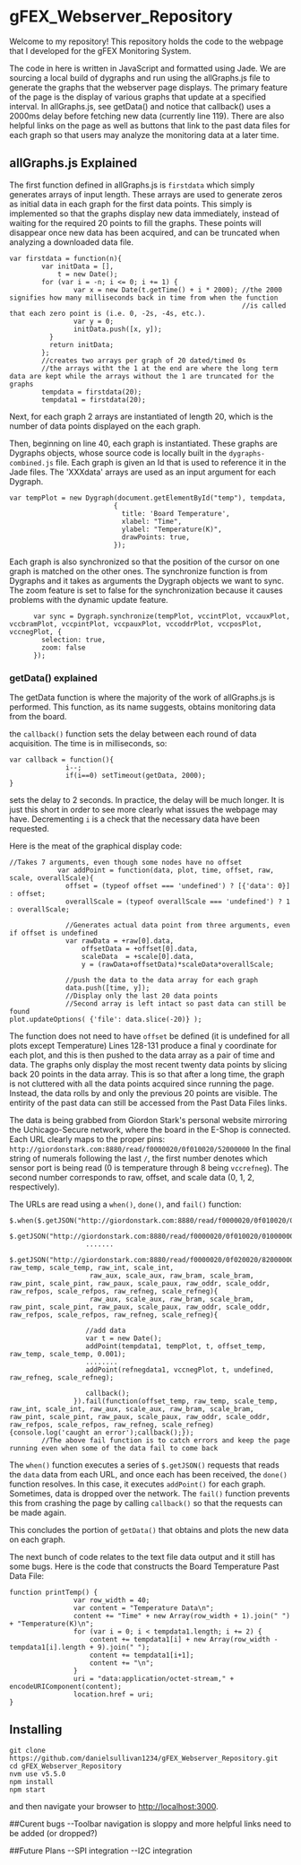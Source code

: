 # gFEX_Webserver_Repository

Welcome to my repository!  This repository holds the code to the webpage that I developed for the gFEX Monitoring System.

The code in here is written in JavaScript and formatted using Jade.  We are sourcing a local build of dygraphs and run using the allGraphs.js file to generate the graphs that the webserver page displays.  The primary feature of the page is the display of various graphs that update at a specified interval.  In allGraphs.js, see getData() and notice that callback() uses a 2000ms delay before fetching new data (currently line 119).  There are also helpful links on the page as well as buttons that link to the past data files for each graph so that users may analyze the monitoring data at a later time.


## allGraphs.js Explained

The first function defined in allGraphs.js is ```firstdata``` which simply generates arrays of input length.  These arrays are used to generate zeros as initial data in each graph for the first data points.  This simply is implemented so that the graphs display new data immediately, instead of waiting for the required 20 points to fill the graphs.  These points will disappear once new data has been acquired, and can be truncated when analyzing a downloaded data file.

```
var firstdata = function(n){
        var initData = [],
            t = new Date();
        for (var i = -n; i <= 0; i += 1) {
                var x = new Date(t.getTime() + i * 2000); //the 2000 signifies how many milliseconds back in time from when the function
                                                          //is called that each zero point is (i.e. 0, -2s, -4s, etc.).
                var y = 0;
                initData.push([x, y]);
          }
          return initData;
        };
        //creates two arrays per graph of 20 dated/timed 0s
        //the arrays witht the 1 at the end are where the long term data are kept while the arrays without the 1 are truncated for the graphs
        tempdata = firstdata(20);
        tempdata1 = firstdata(20);
```

Next, for each graph 2 arrays are instantiated of length 20, which is the number of data points displayed on the each graph.

Then, beginning on line 40, each graph is instantiated.  These graphs are Dygraphs objects, whose source code is locally built in the ```dygraphs-combined.js``` file.  Each graph is given an Id that is used to reference it in the Jade files.  The 'XXXdata' arrays are used as an input argument for each Dygraph.

```
var tempPlot = new Dygraph(document.getElementById("temp"), tempdata,
                          {
                            title: 'Board Temperature',
                            xlabel: "Time",
                            ylabel: "Temperature(K)",
                            drawPoints: true,
                          });
```
Each graph is also synchronized so that the position of the cursor on one graph is matched on the other ones.  The synchronize function is from Dygraphs and it takes as arguments the Dygraph objects we want to sync.  The zoom feature is set to false for the synchronization because it causes problems with the dynamic update feature.
```
      var sync = Dygraph.synchronize(tempPlot, vccintPlot, vccauxPlot, vccbramPlot, vccpintPlot, vccpauxPlot, vccoddrPlot, vccposPlot, vccnegPlot, {
        selection: true,
        zoom: false
      });
```

### getData() explained
The getData function is where the majority of the work of allGraphs.js is performed.  This function, as its name suggests, obtains monitoring data from the board.

the ```callback()``` function sets the delay between each round of data acquisition.  The time is in milliseconds, so:
```
var callback = function(){
              i--;
              if(i==0) setTimeout(getData, 2000);
}
```
sets the delay to 2 seconds.  In practice, the delay will be much longer.  It is just this short in order to see more clearly what issues the webpage may have.  Decrementing ```i``` is a check that the necessary data have been requested.

Here is the meat of the graphical display code:
```
//Takes 7 arguments, even though some nodes have no offset
            var addPoint = function(data, plot, time, offset, raw, scale, overallScale){
              offset = (typeof offset === 'undefined') ? [{'data': 0}] : offset;
              overallScale = (typeof overallScale === 'undefined') ? 1 : overallScale;

              //Generates actual data point from three arguments, even if offset is undefined
              var rawData = +raw[0].data,
                  offsetData = +offset[0].data,
                  scaleData  = +scale[0].data,
                  y = (rawData+offsetData)*scaleData*overallScale;

              //push the data to the data array for each graph
              data.push([time, y]);
              //Display only the last 20 data points
              //Second array is left intact so past data can still be found
plot.updateOptions( {'file': data.slice(-20)} );
```
The function does not need to have ```offset``` be defined (it is undefined for all plots except Temperature)
Lines 128-131 produce a final y coordinate for each plot, and this is then pushed to the data array as a pair of time and data.  The graphs only display the most recent twenty data points by slicing back 20 points in the data array.  This is so that after a long time, the graph is not cluttered with all the data points acquired since running the page.  Instead, the data rolls by and only the previous 20 points are visible.  The entirity of the past data can still be accessed from the Past Data Files links.

The data is being grabbed from Giordon Stark's personal website mirroring the Uchicago-Secure network, where the board in the E-Shop is connected.  Each URL clearly maps to the proper pins: ```http://giordonstark.com:8880/read/f0000020/0f010020/52000000``` In the final string of numerals following the last ```/```, the first number denotes which sensor port is being read (0 is temperature through 8 being ```vccrefneg```).  The second number corresponds to raw, offset, and scale data (0, 1, 2, respectively).

The URLs are read using a ```when()```, ```done()```, and ```fail()``` function:
```
$.when($.getJSON("http://giordonstark.com:8880/read/f0000020/0f010020/00000000"),
                   $.getJSON("http://giordonstark.com:8880/read/f0000020/0f010020/01000000"),
                   .......
                   $.getJSON("http://giordonstark.com:8880/read/f0000020/0f020020/82000000")).done(function(offset_temp, raw_temp, scale_temp, raw_int, scale_int,
                    raw_aux, scale_aux, raw_bram, scale_bram, raw_pint, scale_pint, raw_paux, scale_paux, raw_oddr, scale_oddr, raw_refpos, scale_refpos, raw_refneg, scale_refneg){
                    raw_aux, scale_aux, raw_bram, scale_bram, raw_pint, scale_pint, raw_paux, scale_paux, raw_oddr, scale_oddr, raw_refpos, scale_refpos, raw_refneg, scale_refneg){

                   //add data
                   var t = new Date();
                   addPoint(tempdata1, tempPlot, t, offset_temp, raw_temp, scale_temp, 0.001);
                   ........
                   addPoint(refnegdata1, vccnegPlot, t, undefined, raw_refneg, scale_refneg);

                   callback();
                }).fail(function(offset_temp, raw_temp, scale_temp, raw_int, scale_int, raw_aux, scale_aux, raw_bram, scale_bram, raw_pint, scale_pint, raw_paux, scale_paux, raw_oddr, scale_oddr, raw_refpos, scale_refpos, raw_refneg, scale_refneg){console.log('caught an error');callback();});
		//The above fail function is to catch errors and keep the page running even when some of the data fail to come back

```
The ```when()``` function executes a series of ```$.getJSON()``` requests that reads the ```data``` data from each URL, and once each has been received, the ```done()``` function resolves.  In this case, it executes ```addPoint()``` for each graph.  Sometimes, data is dropped over the network.  The ```fail()``` function prevents this from crashing the page by calling ```callback()``` so that the requests can be made again.  

This concludes the portion of ```getData()``` that obtains and plots the new data on each graph.

The next bunch of code relates to the text file data output and it still has some bugs.  Here is the code that constructs the Board Temperature Past Data File:
```
function printTemp() {
				var row_width = 40;
				var content = "Temperature Data\n";
				content += "Time" + new Array(row_width + 1).join(" ") + "Temperature(K)\n";
				for (var i = 0; i < tempdata1.length; i += 2) {
				    content += tempdata1[i] + new Array(row_width - tempdata1[i].length + 9).join(" ");
				    content += tempdata1[i+1];
				    content += "\n";
				}
				uri = "data:application/octet-stream," + encodeURIComponent(content);
				location.href = uri;
}
```


## Installing

```
git clone https://github.com/danielsullivan1234/gFEX_Webserver_Repository.git
cd gFEX_Webserver_Repository
nvm use v5.5.0
npm install
npm start
```

and then navigate your browser to [http://localhost:3000](http://localhost:3000).

##Curent bugs
--Toolbar navigation is sloppy and more helpful links need to be added (or dropped?)


##Future Plans
--SPI integration
--I2C integration

